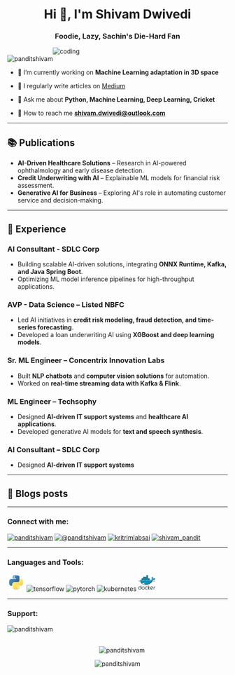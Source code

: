 <h1 align="center">Hi 👋, I'm Shivam Dwivedi</h1>
<h3 align="center">Foodie, Lazy, Sachin's Die-Hard Fan</h3>
<img align="right" width=400 alt="coding" src="https://media.tenor.com/HAhAxKV1mQMAAAAC/jujutsu-kaisen0-satoru-gojo.gif">

<p align="left"> <img src="https://komarev.com/ghpvc/?username=panditshivam&label=Profile%20views&color=0e75b6&style=flat" alt="panditshivam" /> </p>

- 🔬 I’m currently working on **Machine Learning adaptation in 3D space**

- 📝 I regularly write articles on [Medium](https://medium.com/@panditshivam)

- 💬 Ask me about **Python, Machine Learning, Deep Learning, Cricket**

- 📧 How to reach me **shivam.dwivedi@outlook.com**

---

## 📚 Publications
- **AI-Driven Healthcare Solutions** – Research in AI-powered ophthalmology and early disease detection.
- **Credit Underwriting with AI** – Explainable ML models for financial risk assessment.
- **Generative AI for Business** – Exploring AI's role in automating customer service and decision-making.

---

## 🌟 Experience
### **AI Consultant - SDLC Corp**
- Building scalable AI-driven solutions, integrating **ONNX Runtime, Kafka, and Java Spring Boot**.
- Optimizing ML model inference pipelines for high-throughput applications.

### **AVP - Data Science – Listed NBFC**
- Led AI initiatives in **credit risk modeling, fraud detection, and time-series forecasting**.
- Developed a loan underwriting AI using **XGBoost and deep learning models**.

### **Sr. ML Engineer – Concentrix Innovation Labs**
- Built **NLP chatbots** and **computer vision solutions** for automation.
- Worked on **real-time streaming data with Kafka & Flink**.

### **ML Engineer – Techsophy**
- Designed **AI-driven IT support systems** and **healthcare AI applications**.
- Developed generative AI models for **text and speech synthesis**.

### **AI Consultant – SDLC Corp**
- Designed **AI-driven IT support systems**
---

## 📕 Blogs posts
<!-- BLOG-POST-LIST:START -->
<!-- BLOG-POST-LIST:END -->

---

<h3 align="left">Connect with me:</h3>
<p align="left">
<a href="https://linkedin.com/in/panditshivam" target="blank"><img align="center" src="https://raw.githubusercontent.com/rahuldkjain/github-profile-readme-generator/master/src/images/icons/Social/linked-in-alt.svg" alt="panditshivam" height="30" width="40" /></a>
<a href="https://medium.com/@panditshivam" target="blank"><img align="center" src="https://raw.githubusercontent.com/rahuldkjain/github-profile-readme-generator/master/src/images/icons/Social/medium.svg" alt="@panditshivam" height="30" width="40" /></a>
<a href="https://www.youtube.com/c/kritrimlabsai" target="blank"><img align="center" src="https://raw.githubusercontent.com/rahuldkjain/github-profile-readme-generator/master/src/images/icons/Social/youtube.svg" alt="kritrimlabsai" height="30" width="40" /></a>
<a href="https://www.leetcode.com/shivam_pandit" target="blank"><img align="center" src="https://raw.githubusercontent.com/rahuldkjain/github-profile-readme-generator/master/src/images/icons/Social/leet-code.svg" alt="shivam_pandit" height="30" width="40" /></a>
</p>

---

<h3 align="left">Languages and Tools:</h3>
<p align="left">
<img src="https://raw.githubusercontent.com/devicons/devicon/master/icons/python/python-original.svg" alt="python" width="40" height="40"/>
<img src="https://www.vectorlogo.zone/logos/tensorflow/tensorflow-icon.svg" alt="tensorflow" width="40" height="40"/>
<img src="https://www.vectorlogo.zone/logos/pytorch/pytorch-icon.svg" alt="pytorch" width="40" height="40"/>
<img src="https://www.vectorlogo.zone/logos/kubernetes/kubernetes-icon.svg" alt="kubernetes" width="40" height="40"/>
<img src="https://raw.githubusercontent.com/devicons/devicon/master/icons/docker/docker-original-wordmark.svg" alt="docker" width="40" height="40"/>
</p>

---

<h3 align="left">Support:</h3>
<p><a href="https://www.buymeacoffee.com/panditshivam"> <img align="left" src="https://cdn.buymeacoffee.com/buttons/v2/default-yellow.png" height="50" width="210" alt="panditshivam" /></a></p><br><br>

<p align="left"><img src=https://github-readme-stats.vercel.app/api/top-langs?username=panditshivam&show_icons=true alt=panditshivam /></p>

<p align="center"> <img src=https://github-readme-stats.vercel.app/api?username=panditshivam&show_icons=true alt=panditshivam /> </p>
